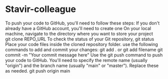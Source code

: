# Stavir-colleague
To push your code to GitHub, you'll need to follow these steps:
If you don't already have a GitHub account, you'll need to create one
On your local machine, navigate to the directory where you want to store your project  
git clone REPO_URL
To check the status of your Git repository,
git status
Place your code files inside the cloned repository folder. use the following commands to add and commit your changes:
git add . or git add filename
git commit -m "Your commit message here"
Use the git push command to push your code to GitHub. You'll need to specify the remote name (usually "origin") and the branch name (usually "main" or "master"). Replace these as needed.
git push origin main
